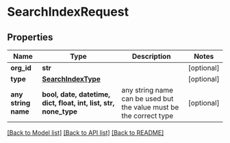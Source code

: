# SearchIndexRequest


## Properties
Name | Type | Description | Notes
------------ | ------------- | ------------- | -------------
**org_id** | **str** |  | [optional] 
**type** | [**SearchIndexType**](SearchIndexType.md) |  | [optional] 
**any string name** | **bool, date, datetime, dict, float, int, list, str, none_type** | any string name can be used but the value must be the correct type | [optional]

[[Back to Model list]](../README.md#documentation-for-models) [[Back to API list]](../README.md#documentation-for-api-endpoints) [[Back to README]](../README.md)


